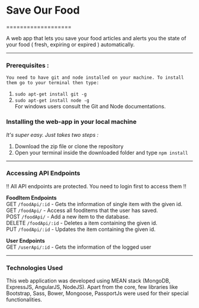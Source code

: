# Save Our Food
===================

A web app that lets you save your food articles and alerts you the state of your food ( fresh, expiring or expired ) automatically.

----------

### Prerequisites :
    You need to have git and node installed on your machine. To install them go to your terminal then type:

 1. `sudo apt-get install git -g`
 2. `sudo apt-get install node -g`  
For windows users consult the Git and Node documentations.
  
### Installing the web-app in your local machine

 *It's super easy. Just takes two steps :*
 1. Download the zip file or clone the repository
 2. Open your terminal inside the downloaded folder and type `npm install`

----------

### Accessing API Endpoints
!! All API endpoints are protected. You need to login first to access them !!

**FoodItem Endpoints**  
GET `/foodApi/:id` - Gets the information of single item with the given id.  
GET `/foodApi/` - Access all fooditems that the user has saved.  
POST `/foodApi/` - Add a new item to the database.  
DELETE `/foodApi/:id` - Deletes a item containing the given id.  
PUT `/foodApi/:id` - Updates the item containing the given id.  

**User Endpoints**  
GET `/userApi/:id` - Gets the information of the logged user

----------

### Technologies Used

This web application was developed using MEAN stack (MongoDB, ExpressJS, AngularJS, NodeJS). Apart from the core, few libraries like Bootstrap, Sass, Bower, Mongoose, PassportJs were used for their special functionalities.
